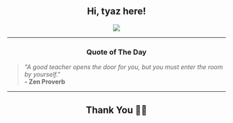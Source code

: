<h2 align="center"> Hi, tyaz here!</h2>

<p align="center">
<a href="https://github.com/tyazx" alt="github streak"><img src="https://dvst-streak.herokuapp.com/?user=tyazx&theme=tokyonight&fire=DD472C"></a>
</p>

<hr>
<h3 align="center">Quote of The Day</h3>
<p align="center">
<blockquote>
<i>"A good teacher opens the door for you, but you must enter the room by yourself."</i>
<br>
<b>- Zen Proverb</b>
</blockquote>
</p>


<hr>
<h2 align="center">Thank You 🙏🏼</h2>
